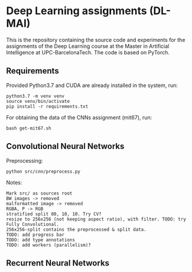 # Deep Learning assignments (DL-MAI)

This is the repository containing the source code and experiments for the assignments of the Deep Learning course at the Master in Artificial Intelligence at UPC-BarcelonaTech. The code is based on PyTorch.

## Requirements

Provided Python3.7 and CUDA are already installed in the system, run:

```
python3.7 -m venv venv
source venv/bin/activate
pip install -r requirements.txt
```

For obtaining the data of the CNNs assignment (mit67), run:

```
bash get-mit67.sh

```


## Convolutional Neural Networks

Preprocessing:

```
python src/cnn/preprocess.py

```

Notes:

```
Mark src/ as sources root
BW images -> removed
malformatted image -> removed
RGBA, P -> RGB
stratified split 80, 10, 10. Try CV?
resize to 256x256 (not keeping aspect ratio), with filter. TODO: try Fully Convolutional.
256x256-split contains the preprocessed & split data.
TODO: add progress bar
TODO: add type annotations
TODO: add workers (parallelism)?
```


## Recurrent Neural Networks